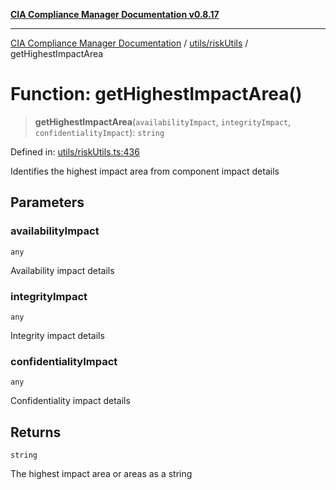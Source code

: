 [**CIA Compliance Manager Documentation v0.8.17**](../../../README.md)

***

[CIA Compliance Manager Documentation](../../../modules.md) / [utils/riskUtils](../README.md) / getHighestImpactArea

# Function: getHighestImpactArea()

> **getHighestImpactArea**(`availabilityImpact`, `integrityImpact`, `confidentialityImpact`): `string`

Defined in: [utils/riskUtils.ts:436](https://github.com/Hack23/cia-compliance-manager/blob/6a2219920f4c187f7eafa3e355e36b35c9c19248/src/utils/riskUtils.ts#L436)

Identifies the highest impact area from component impact details

## Parameters

### availabilityImpact

`any`

Availability impact details

### integrityImpact

`any`

Integrity impact details

### confidentialityImpact

`any`

Confidentiality impact details

## Returns

`string`

The highest impact area or areas as a string
